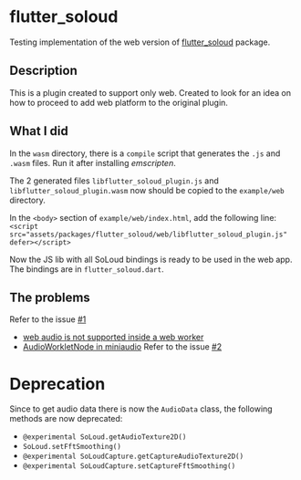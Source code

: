 # flutter_soloud

Testing implementation of the web version of [flutter_soloud](https://github.com/alnitak/flutter_soloud) package.

## Description

This is a plugin created to support only web. Created to look for an idea on how to proceed to add web platform to the original plugin.

## What I did

In the `wasm` directory, there is a `compile` script that generates the `.js` and `.wasm` files. Run it after installing *emscripten*.

The 2 generated files `libflutter_soloud_plugin.js` and `libflutter_soloud_plugin.wasm` now should be copied to the `example/web` directory.

In the `<body>` section of `example/web/index.html`, add the following line:
`<script src="assets/packages/flutter_soloud/web/libflutter_soloud_plugin.js" defer></script>`

    
Now the JS lib with all SoLoud bindings is ready to be used in the web app.
The bindings are in `flutter_soloud.dart`.

## The problems

Refer to the issue [#1](https://github.com/alnitak/flutter_soloud_web/issues/1)

- [web audio is not supported inside a web worker](https://stackoverflow.com/questions/67949831/is-there-a-way-to-use-audiocontext-in-a-web-worker)
- [AudioWorkletNode in miniaudio](https://github.com/mackron/miniaudio/issues/597#issuecomment-1445060662)
Refer to the issue [#2](https://github.com/alnitak/flutter_soloud_web/issues/2)

# Deprecation
Since to get audio data there is now the `AudioData` class, the following methods are now deprecated:
- `@experimental SoLoud.getAudioTexture2D()`
- `SoLoud.setFftSmoothing()`
- `@experimental SoLoudCapture.getCaptureAudioTexture2D()`
- `@experimental SoLoudCapture.setCaptureFftSmoothing()`